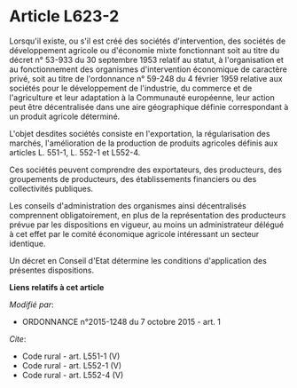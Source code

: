 # Article L623-2

Lorsqu'il existe, ou s'il est créé des sociétés d'intervention, des sociétés de développement agricole ou d'économie mixte
fonctionnant soit au titre du décret n° 53-933 du 30 septembre 1953 relatif au statut, à l'organisation et au fonctionnement
des organismes d'intervention économique de caractère privé, soit au titre de l'ordonnance n° 59-248 du 4 février 1959
relative aux sociétés pour le développement de l'industrie, du commerce et de l'agriculture et leur adaptation à la
Communauté européenne, leur action peut être décentralisée dans une aire géographique définie correspondant à un produit
agricole déterminé. 

L'objet desdites sociétés consiste en l'exportation, la régularisation des marchés, l'amélioration de la production de
produits agricoles définis aux articles L. 551-1, L. 552-1 et L552-4. 

Ces sociétés peuvent comprendre des exportateurs, des producteurs, des groupements de producteurs, des établissements
financiers ou des collectivités publiques. 

Les conseils d'administration des organismes ainsi décentralisés comprennent obligatoirement, en plus de la représentation
des producteurs prévue par les dispositions en vigueur, au moins un administrateur délégué à cet effet par le comité
économique agricole intéressant un secteur identique. 

Un décret en Conseil d'Etat détermine les conditions d'application des présentes dispositions.

**Liens relatifs à cet article**

_Modifié par_:

  - ORDONNANCE n°2015-1248 du 7 octobre 2015 - art. 1

_Cite_:

  - Code rural - art. L551-1 (V)
  - Code rural - art. L552-1 (V)
  - Code rural - art. L552-4 (V)
